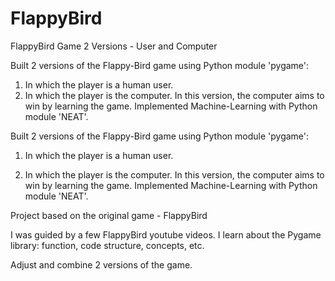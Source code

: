 # FlappyBird
FlappyBird Game 2 Versions - User and Computer

Built 2 versions of the Flappy-Bird game using Python module 'pygame':
 1. In which the player is a human user.
 2. In which the player is the computer. In this version, the computer aims to win by learning the game. 
 Implemented Machine-Learning with Python module 'NEAT'.


Built 2 versions of the Flappy-Bird game using Python module 'pygame':

1. In which the player is a human user.

2. In which the player is the computer. In this version, the computer aims to win by learning the game. Implemented Machine-Learning with Python module 'NEAT'.


Project based on the original game - FlappyBird

I was guided by a few FlappyBird youtube videos. I learn about the Pygame library: function, code structure, concepts, etc.

Adjust and combine 2 versions of the game.
